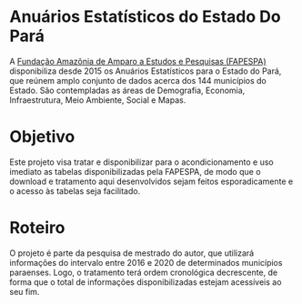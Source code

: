 # Anuários Estatísticos do Estado Do Pará

A [Fundação Amazônia de Amparo a Estudos e Pesquisas (FAPESPA)](https://www.fapespa.pa.gov.br/) disponibiliza desde 2015 os Anuários Estatísticos para o Estado do Pará, que reúnem amplo conjunto de dados acerca dos 144 municípios do Estado. São contempladas as áreas de Demografia, Economia, Infraestrutura, Meio Ambiente, Social e Mapas.

# Objetivo

Este projeto visa tratar e disponibilizar para o acondicionamento e uso imediato as tabelas disponibilizadas pela FAPESPA, de modo que o download e tratamento aqui desenvolvidos sejam feitos esporadicamente e o acesso às tabelas seja facilitado.

# Roteiro

O projeto é parte da pesquisa de mestrado do autor, que utilizará informações do intervalo entre 2016 e 2020 de determinados municípios paraenses. Logo, o tratamento terá ordem cronológica decrescente, de forma que o total de informações disponibilizadas estejam acessíveis ao seu fim.
